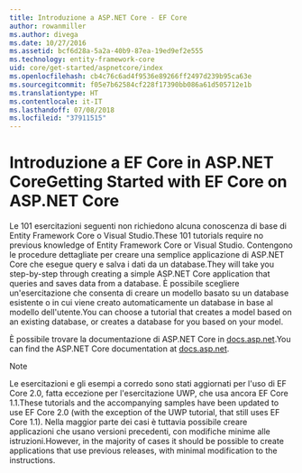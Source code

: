 ```yaml
---
title: Introduzione a ASP.NET Core - EF Core
author: rowanmiller
ms.author: divega
ms.date: 10/27/2016
ms.assetid: bcf6d28a-5a2a-40b9-87ea-19ed9ef2e555
ms.technology: entity-framework-core
uid: core/get-started/aspnetcore/index
ms.openlocfilehash: cb4c76c6ad4f9536e89266ff2497d239b95ca63e
ms.sourcegitcommit: f05e7b62584cf228f17390bb086a61d505712e1b
ms.translationtype: HT
ms.contentlocale: it-IT
ms.lasthandoff: 07/08/2018
ms.locfileid: "37911515"
---
```

# <a name="getting-started-with-ef-core-on-aspnet-core"></a><span data-ttu-id="111b1-102">Introduzione a EF Core in ASP.NET Core</span><span class="sxs-lookup"><span data-stu-id="111b1-102">Getting Started with EF Core on ASP.NET Core</span></span>

<span data-ttu-id="111b1-103">Le 101 esercitazioni seguenti non richiedono alcuna conoscenza di base di Entity Framework Core o Visual Studio.</span><span class="sxs-lookup"><span data-stu-id="111b1-103">These 101 tutorials require no previous knowledge of Entity Framework Core or Visual Studio.</span></span> <span data-ttu-id="111b1-104">Contengono le procedure dettagliate per creare una semplice applicazione di ASP.NET Core che esegue query e salva i dati da un database.</span><span class="sxs-lookup"><span data-stu-id="111b1-104">They will take you step-by-step through creating a simple ASP.NET Core application that queries and saves data from a database.</span></span> <span data-ttu-id="111b1-105">È possibile scegliere un'esercitazione che consenta di creare un modello basato su un database esistente o in cui viene creato automaticamente un database in base al modello dell'utente.</span><span class="sxs-lookup"><span data-stu-id="111b1-105">You can choose a tutorial that creates a model based on an existing database, or creates a database for you based on your model.</span></span>

<span data-ttu-id="111b1-106">È possibile trovare la documentazione di ASP.NET Core in [docs.asp.net](https://docs.asp.net).</span><span class="sxs-lookup"><span data-stu-id="111b1-106">You can find the ASP.NET Core documentation at [docs.asp.net](https://docs.asp.net).</span></span>

> [!NOTE]  
> <span data-ttu-id="111b1-107">Le esercitazioni e gli esempi a corredo sono stati aggiornati per l'uso di EF Core 2.0, fatta eccezione per l'esercitazione UWP, che usa ancora EF Core 1.1.</span><span class="sxs-lookup"><span data-stu-id="111b1-107">These tutorials and the accompanying samples have been updated to use EF Core 2.0 (with the exception of the UWP tutorial, that still uses EF Core 1.1).</span></span> <span data-ttu-id="111b1-108">Nella maggior parte dei casi è tuttavia possibile creare applicazioni che usano versioni precedenti, con modifiche minime alle istruzioni.</span><span class="sxs-lookup"><span data-stu-id="111b1-108">However, in the majority of cases it should be possible to create applications that use previous releases, with minimal modification to the instructions.</span></span>
